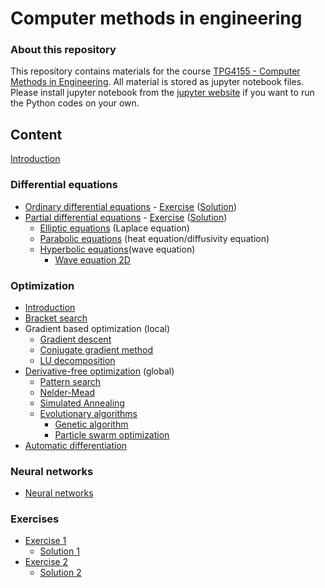 # Computer methods in engineering #

### About this repository ###

This repository contains materials for the course [TPG4155 - Computer Methods in Engineering](https://www.ntnu.edu/studies/courses/TPG4155). All material is stored as jupyter notebook files. Please install jupyter notebook from the [jupyter website](https://jupyter.org/) if you want to run the Python codes on your own.

## Content ##

<!-- en liten intro om python og hva er en class og en instance o.l.  -->
[Introduction](lectures/pythonIntro.ipynb)
<!-- fortløpende legger vi inn øvinger på nett, med løsningsforslag -->

### Differential equations ###

<!-- skrive om ODE til classebasert, med arv (inheritense) av class når vi legger til en ny metode -->
* [Ordinary differential equations](lectures/ordinaryDifferentialEquations.ipynb) - [Exercise](exercises/exercise1.pdf) ([Solution](exercises/solution1.pdf))
* [Partial differential equations](lectures/partialDifferentialEquations.ipynb) - [Exercise](exercises/exercise2.pdf) ([Solution](exercises/solution2.pdf))
  * [Elliptic equations](lectures/ellipticEquations.ipynb) (Laplace equation)
  * [Parabolic equations](lectures/parabolicEquations.ipynb) (heat equation/diffusivity equation)
  * [Hyperbolic equations](lectures/hyperbolicEquations.ipynb)(wave equation)
      * [Wave equation 2D](lectures/waveEquation2D.ipynb)

### Optimization ###

* [Introduction](lectures/optimization.ipynb)
* [Bracket search](lectures/bracketSearch.ipynb)
* Gradient based optimization (local)
  * [Gradient descent](lectures/gradientDescent.ipynb)
  * [Conjugate gradient method](lectures/conjugateGradientMethod.ipynb)
  * [LU decomposition](lectures/ludecomposition.ipynb) 
* [Derivative-free optimization](lectures/derivativeFreeOptimization.ipynb) (global)
  * [Pattern search](lectures/patternSearch.ipynb)
  * [Nelder-Mead](lectures/nelderMead.ipynb)
  * [Simulated Annealing](lectures/simulatedAnnealing.ipynb)
  * [Evolutionary algorithms](lectures/evoluationaryAlgorithms.ipynb)
    * [Genetic algorithm](lectures/geneticAlgorithm.ipynb)
    * [Particle swarm optimization](lectures/particleSwarmOptimization.ipynb)
* [Automatic differentiation](lectures/automaticDifferentiation.ipynb)


### Neural networks ###

<!-- clustering (k-means), suport vector machine, decision trees, eksempler med bruk av scikit-learn -->
* [Neural networks](lectures/neuralNetworks.ipynb)
<!-- dimensions redusering (både med nevrale netverk og egenvektorer/egenverdier) - U-nets -->
<!-- diffusjonsmodeller for å generere nye eksempler -->

### Exercises
* [Exercise 1](exercises/exercise1.pdf)
   * [Solution 1](exercises/solution1.pdf)
* [Exercise 2](exercises/exercise2.pdf)
   * [Solution 2](exercises/solution2.pdf)
